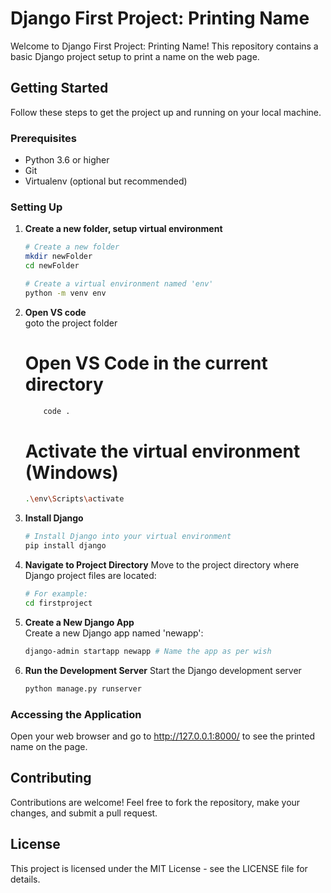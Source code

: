# Django First Project: Printing Name

Welcome to Django First Project: Printing Name! This repository contains a basic Django project setup to print a name on the web page.

## Getting Started

Follow these steps to get the project up and running on your local machine.

### Prerequisites

- Python 3.6 or higher
- Git
- Virtualenv (optional but recommended)

### Setting Up

1. **Create a new folder, setup virtual environment**

    ```bash
    # Create a new folder
    mkdir newFolder
    cd newFolder

    # Create a virtual environment named 'env'
    python -m venv env
    ```

2. **Open VS code**  
   goto the project folder
    # Open VS Code in the current directory
    ```bash
        code .
    ```
    # Activate the virtual environment (Windows)
    ``` bash
    .\env\Scripts\activate
    ```


2. **Install Django**

    ```bash
    # Install Django into your virtual environment
    pip install django
    ```
3. **Navigate to Project Directory**
   Move to the project directory where Django project files are located:
   ``` bash
   # For example:
   cd firstproject
   ```
4. **Create a New Django App**  
   Create a new Django app named 'newapp':
   ```bash
   django-admin startapp newapp # Name the app as per wish
   ```
5. **Run the Development Server**
   Start the Django development server
   ```bash
   python manage.py runserver
   ```

   
### Accessing the Application

Open your web browser and go to http://127.0.0.1:8000/ to see the printed name on the page.

## Contributing

Contributions are welcome! Feel free to fork the repository, make your changes, and submit a pull request.

## License

This project is licensed under the MIT License - see the LICENSE file for details.

